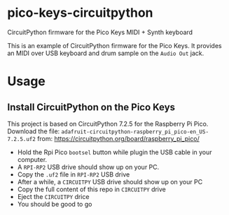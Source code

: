# pico-keys-circuitpython
CircuitPython firmware for the Pico Keys MIDI + Synth keyboard

This is an example of CircuitPython firmware for the Pico Keys. It provides an
MIDI over USB keyboard and drum sample on the `Audio Out` jack.

# Usage
## Install CircuitPython on the Pico Keys

This project is based on CircuitPython 7.2.5 for the Raspberry Pi Pico.
Download the file: `adafruit-circuitpython-raspberry_pi_pico-en_US-7.2.5.uf2`
from: https://circuitpython.org/board/raspberry_pi_pico/

 - Hold the Rpi Pico `bootsel` button while plugin the USB cable in your computer.
 - A `RPI-RP2` USB drive should show up on your PC.
 - Copy the `.uf2` file in `RPI-RP2` USB drive
 - After a while, a `CIRCUITPY` USB drive should show up on your PC
 - Copy the full content of this repo in `CIRCUITPY` drive
 - Eject the `CIRCUITPY` drice
 - You should be good to go
#
